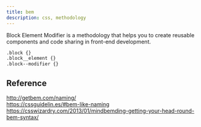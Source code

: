 ```yaml
---
title: bem
description: css, methodology
---
```

Block Element Modifier is a methodology that helps you to create reusable
components and code sharing in front-end development.

```bash
.block {}
.block__element {}
.block--modifier {}
```

## Reference
http://getbem.com/naming/  
https://cssguidelin.es/#bem-like-naming  
https://csswizardry.com/2013/01/mindbemding-getting-your-head-round-bem-syntax/
